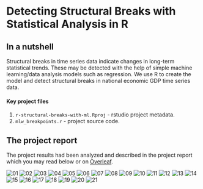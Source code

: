# Detecting Structural Breaks with Statistical Analysis in R

## In a nutshell

Structural breaks in time series data indicate changes in long-term statistical trends. These may be detected with the help of simple machine learning/data analysis models such as regression. We use R to create the model and detect structural breaks in national economic GDP time series data.

#### Key project files
 1. `r-structural-breaks-with-ml.Rproj` - rstudio project metadata.
 2. `mlw_breakpoints.r` - project source code.

## The project report

The project results had been analyzed and described in the project report which you may read below or on [Overleaf](https://www.overleaf.com/read/qmctskmqjgbr).

![01](https://raw.githubusercontent.com/julzerinos/r-structural-breaks-with-ml/assets/Structural_Breaks_in_Time_Series-01.jpg)
![02](https://raw.githubusercontent.com/julzerinos/r-structural-breaks-with-ml/assets/Structural_Breaks_in_Time_Series-02.jpg)
![03](https://raw.githubusercontent.com/julzerinos/r-structural-breaks-with-ml/assets/Structural_Breaks_in_Time_Series-03.jpg)
![04](https://raw.githubusercontent.com/julzerinos/r-structural-breaks-with-ml/assets/Structural_Breaks_in_Time_Series-04.jpg)
![05](https://raw.githubusercontent.com/julzerinos/r-structural-breaks-with-ml/assets/Structural_Breaks_in_Time_Series-05.jpg)
![06](https://raw.githubusercontent.com/julzerinos/r-structural-breaks-with-ml/assets/Structural_Breaks_in_Time_Series-06.jpg)
![07](https://raw.githubusercontent.com/julzerinos/r-structural-breaks-with-ml/assets/Structural_Breaks_in_Time_Series-07.jpg)
![08](https://raw.githubusercontent.com/julzerinos/r-structural-breaks-with-ml/assets/Structural_Breaks_in_Time_Series-08.jpg)
![09](https://raw.githubusercontent.com/julzerinos/r-structural-breaks-with-ml/assets/Structural_Breaks_in_Time_Series-09.jpg)
![10](https://raw.githubusercontent.com/julzerinos/r-structural-breaks-with-ml/assets/Structural_Breaks_in_Time_Series-10.jpg)
![11](https://raw.githubusercontent.com/julzerinos/r-structural-breaks-with-ml/assets/Structural_Breaks_in_Time_Series-11.jpg)
![12](https://raw.githubusercontent.com/julzerinos/r-structural-breaks-with-ml/assets/Structural_Breaks_in_Time_Series-12.jpg)
![13](https://raw.githubusercontent.com/julzerinos/r-structural-breaks-with-ml/assets/Structural_Breaks_in_Time_Series-13.jpg)
![14](https://raw.githubusercontent.com/julzerinos/r-structural-breaks-with-ml/assets/Structural_Breaks_in_Time_Series-14.jpg)
![15](https://raw.githubusercontent.com/julzerinos/r-structural-breaks-with-ml/assets/Structural_Breaks_in_Time_Series-15.jpg)
![16](https://raw.githubusercontent.com/julzerinos/r-structural-breaks-with-ml/assets/Structural_Breaks_in_Time_Series-16.jpg)
![17](https://raw.githubusercontent.com/julzerinos/r-structural-breaks-with-ml/assets/Structural_Breaks_in_Time_Series-17.jpg)
![18](https://raw.githubusercontent.com/julzerinos/r-structural-breaks-with-ml/assets/Structural_Breaks_in_Time_Series-18.jpg)
![19](https://raw.githubusercontent.com/julzerinos/r-structural-breaks-with-ml/assets/Structural_Breaks_in_Time_Series-19.jpg)
![20](https://raw.githubusercontent.com/julzerinos/r-structural-breaks-with-ml/assets/Structural_Breaks_in_Time_Series-20.jpg)
![21](https://raw.githubusercontent.com/julzerinos/r-structural-breaks-with-ml/assets/Structural_Breaks_in_Time_Series-21.jpg)

